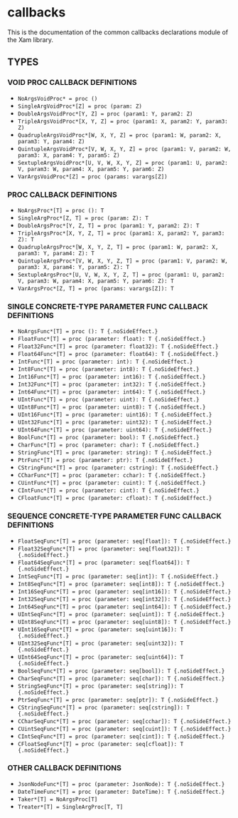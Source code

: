 # callbacks

This is the documentation of the common callbacks declarations module of the Xam library.

## TYPES

### VOID PROC CALLBACK DEFINITIONS

- `NoArgsVoidProc* = proc ()`
- `SingleArgVoidProc*[Z] = proc (param: Z)`
- `DoubleArgsVoidProc*[Y, Z] = proc (param1: Y, param2: Z)`
- `TripleArgsVoidProc*[X, Y, Z] = proc (param1: X, param2: Y, param3: Z)`
- `QuadrupleArgsVoidProc*[W, X, Y, Z] = proc (param1: W, param2: X, param3: Y, param4: Z)`
- `QuintupleArgsVoidProc*[V, W, X, Y, Z] = proc (param1: V, param2: W, param3: X, param4: Y, param5: Z)`
- `SextupleArgsVoidProc*[U, V, W, X, Y, Z] = proc (param1: U, param2: V, param3: W, param4: X, param5: Y, param6: Z)`
- `VarArgsVoidProc*[Z] = proc (params: varargs[Z])`

### PROC CALLBACK DEFINITIONS

- `NoArgsProc*[T] = proc (): T`
- `SingleArgProc*[Z, T] = proc (param: Z): T`
- `DoubleArgsProc*[Y, Z, T] = proc (param1: Y, param2: Z): T`
- `TripleArgsProc*[X, Y, Z, T] = proc (param1: X, param2: Y, param3: Z): T`
- `QuadrupleArgsProc*[W, X, Y, Z, T] = proc (param1: W, param2: X, param3: Y, param4: Z): T`
- `QuintupleArgsProc*[V, W, X, Y, Z, T] = proc (param1: V, param2: W, param3: X, param4: Y, param5: Z): T`
- `SextupleArgsProc*[U, V, W, X, Y, Z, T] = proc (param1: U, param2: V, param3: W, param4: X, param5: Y, param6: Z): T`
- `VarArgsProc*[Z, T] = proc (params: varargs[Z]): T`

### SINGLE CONCRETE-TYPE PARAMETER FUNC CALLBACK DEFINITIONS

- `NoArgsFunc*[T] = proc (): T {.noSideEffect.}`
- `FloatFunc*[T] = proc (parameter: float): T {.noSideEffect.}`
- `Float32Func*[T] = proc (parameter: float32): T {.noSideEffect.}`
- `Float64Func*[T] = proc (parameter: float64): T {.noSideEffect.}`
- `IntFunc*[T] = proc (parameter: int): T {.noSideEffect.}`
- `Int8Func*[T] = proc (parameter: int8): T {.noSideEffect.}`
- `Int16Func*[T] = proc (parameter: int16): T {.noSideEffect.}`
- `Int32Func*[T] = proc (parameter: int32): T {.noSideEffect.}`
- `Int64Func*[T] = proc (parameter: int64): T {.noSideEffect.}`
- `UIntFunc*[T] = proc (parameter: uint): T {.noSideEffect.}`
- `UInt8Func*[T] = proc (parameter: uint8): T {.noSideEffect.}`
- `UInt16Func*[T] = proc (parameter: uint16): T {.noSideEffect.}`
- `UInt32Func*[T] = proc (parameter: uint32): T {.noSideEffect.}`
- `UInt64Func*[T] = proc (parameter: uint64): T {.noSideEffect.}`
- `BoolFunc*[T] = proc (parameter: bool): T {.noSideEffect.}`
- `CharFunc*[T] = proc (parameter: char): T {.noSideEffect.}`
- `StringFunc*[T] = proc (parameter: string): T {.noSideEffect.}`
- `PtrFunc*[T] = proc (parameter: ptr): T {.noSideEffect.}`
- `CStringFunc*[T] = proc (parameter: cstring): T {.noSideEffect.}`
- `CCharFunc*[T] = proc (parameter: cchar): T {.noSideEffect.}`
- `CUintFunc*[T] = proc (parameter: cuint): T {.noSideEffect.}`
- `CIntFunc*[T] = proc (parameter: cint): T {.noSideEffect.}`
- `CFloatFunc*[T] = proc (parameter: cfloat): T {.noSideEffect.}`

### SEQUENCE CONCRETE-TYPE PARAMETER FUNC CALLBACK DEFINITIONS

- `FloatSeqFunc*[T] = proc (parameter: seq[float]): T {.noSideEffect.}`
- `Float32SeqFunc*[T] = proc (parameter: seq[float32]): T {.noSideEffect.}`
- `Float64SeqFunc*[T] = proc (parameter: seq[float64]): T {.noSideEffect.}`
- `IntSeqFunc*[T] = proc (parameter: seq[int]): T {.noSideEffect.}`
- `Int8SeqFunc*[T] = proc (parameter: seq[int8]): T {.noSideEffect.}`
- `Int16SeqFunc*[T] = proc (parameter: seq[int16]): T {.noSideEffect.}`
- `Int32SeqFunc*[T] = proc (parameter: seq[int32]): T {.noSideEffect.}`
- `Int64SeqFunc*[T] = proc (parameter: seq[int64]): T {.noSideEffect.}`
- `UIntSeqFunc*[T] = proc (parameter: seq[uint]): T {.noSideEffect.}`
- `UInt8SeqFunc*[T] = proc (parameter: seq[uint8]): T {.noSideEffect.}`
- `UInt16SeqFunc*[T] = proc (parameter: seq[uint16]): T {.noSideEffect.}`
- `UInt32SeqFunc*[T] = proc (parameter: seq[uint32]): T {.noSideEffect.}`
- `UInt64SeqFunc*[T] = proc (parameter: seq[uint64]): T {.noSideEffect.}`
- `BoolSeqFunc*[T] = proc (parameter: seq[bool]): T {.noSideEffect.}`
- `CharSeqFunc*[T] = proc (parameter: seq[char]): T {.noSideEffect.}`
- `StringSeqFunc*[T] = proc (parameter: seq[string]): T {.noSideEffect.}`
- `PtrSeqFunc*[T] = proc (parameter: seq[ptr]): T {.noSideEffect.}`
- `CStringSeqFunc*[T] = proc (parameter: seq[cstring]): T {.noSideEffect.}`
- `CCharSeqFunc*[T] = proc (parameter: seq[cchar]): T {.noSideEffect.}`
- `CUintSeqFunc*[T] = proc (parameter: seq[cuint]): T {.noSideEffect.}`
- `CIntSeqFunc*[T] = proc (parameter: seq[cint]): T {.noSideEffect.}`
- `CFloatSeqFunc*[T] = proc (parameter: seq[cfloat]): T {.noSideEffect.}`

### OTHER CALLBACK DEFINITIONS

- `JsonNodeFunc*[T] = proc (parameter: JsonNode): T {.noSideEffect.}`
- `DateTimeFunc*[T] = proc (parameter: DateTime): T {.noSideEffect.}`
- `Taker*[T] = NoArgsProc[T]`
- `Treater*[T] = SingleArgProc[T, T]`
